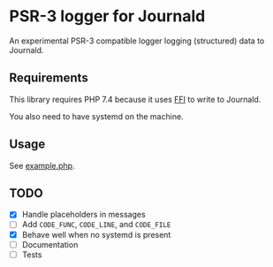 # PSR-3 logger for Journald

An experimental PSR-3 compatible logger logging (structured) data to Journald.

## Requirements

This library requires PHP 7.4 because it uses
[FFI](https://www.php.net/manual/en/class.ffi.php) to write to
Journald.

You also need to have systemd on the machine.

## Usage

See [example.php](example.php).

## TODO

* [x] Handle placeholders in messages
* [ ] Add `CODE_FUNC`, `CODE_LINE`, and `CODE_FILE`
* [x] Behave well when no systemd is present
* [ ] Documentation
* [ ] Tests
